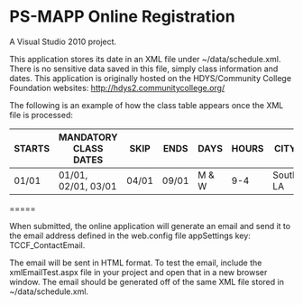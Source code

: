 PS-MAPP Online Registration
========

A Visual Studio 2010 project.

This application stores its date in an XML file under ~/data/schedule.xml.
There is no sensitive data saved in this file, simply class information and dates.
This application is originally hosted on the HDYS/Community College Foundation websites: http://hdys2.communitycollege.org/

The following is an example of how the class table appears once the XML file is processed:

| STARTS | MANDATORY CLASS DATES | SKIP  | ENDS  | DAYS  | HOURS | CITY     |        |
| ------ | --------------------- | ----- | ----- | ----- | ----- | -------- | ------ |
| 01/01  | 01/01, 02/01, 03/01   | 04/01 | 09/01 | M & W |  9-4  | South LA | FILLED |

=====

When submitted, the online application will generate an email and send it to the email address defined in the web.config file appSettings key: TCCF_ContactEmail.

The email will be sent in HTML format. To test the email, include the xmlEmailTest.aspx file in your project and open that in a new browser window. The email should be generated off of the same XML file stored in ~/data/schedule.xml.
